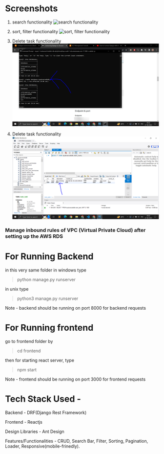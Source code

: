 # Screenshots

1. search functionality
   <img src="./Screenshots/ss1.gif" alt="search functionality">

2. sort, filter functionality
   <img src="./Screenshots/ss2.gif" alt="sort, filter functionality">

<!-- 3. Add task functionality
   <img src="./Screenshots/ss3.gif" alt="Add task functionality"> -->

<!-- 4. edit task functionality
   <img src="./Screenshots/ss4.gif" alt="edit task functionality"> -->

<!-- 5. Delete task functionality
   <img src="./Screenshots/ss5.gif" alt="delete task functionality"> -->

3. Delete task functionality
   <img src="./Screenshots/ss10.PNG" alt="RDS Connection set">

4. Delete task functionality
   <img src="./Screenshots/ss16.PNG" alt="RDS Connection MySQL Workbench">

### Manage inbound rules of VPC (Virtual Private Cloud) after setting up the AWS RDS

# For Running Backend

in this very same folder
in windows type

> python manage.py runserver

in unix type

> python3 manage.py runserver

Note - backend should be running on port 8000 for backend requests

# For Running frontend

go to frontend folder by

> cd frontend

then for starting react server, type

> npm start

Note - frontend should be running on port 3000 for frontend requests

# Tech Stack Used -

Backend - DRF(Django Rest Framework)

Frontend - Reactjs

Design Libraries - Ant Design

Features/Functionalities - CRUD, Search Bar, Filter, Sorting, Pagination, Loader, Responsive(mobile-frinedly).
